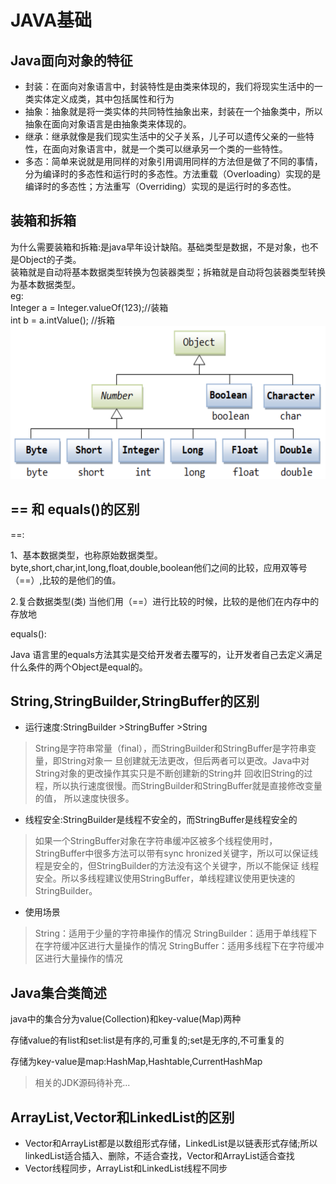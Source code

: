 # JAVA基础
## Java面向对象的特征
* 封装：在面向对象语言中，封装特性是由类来体现的，我们将现实生活中的一类实体定义成类，其中包括属性和行为
* 抽象：抽象就是将一类实体的共同特性抽象出来，封装在一个抽象类中，所以抽象在面向对象语言是由抽象类来体现的。
* 继承：继承就像是我们现实生活中的父子关系，儿子可以遗传父亲的一些特性，在面向对象语言中，就是一个类可以继承另一个类的一些特性。
* 多态：简单来说就是用同样的对象引用调用同样的方法但是做了不同的事情，分为编译时的多态性和运行时的多态性。方法重载（Overloading）实现的是编译时的多态性；方法重写（Overriding）实现的是运行时的多态性。

## 装箱和拆箱
为什么需要装箱和拆箱:是java早年设计缺陷。基础类型是数据，不是对象，也不是Object的子类。
<br>
装箱就是自动将基本数据类型转换为包装器类型；拆箱就是自动将包装器类型转换为基本数据类型。
<br>
eg:
<br>
Integer a = Integer.valueOf(123);//装箱 
<br>
int b = a.intValue(); //拆箱
<br>
<img src="images/装箱拆箱.png" width="545px" height="245px">

## == 和 equals()的区别
<p style="font: 14px;">==:</p>
<p>1、基本数据类型，也称原始数据类型。byte,short,char,int,long,float,double,boolean他们之间的比较，应用双等号（==）,比较的是他们的值。</p>
<p>2.复合数据类型(类) 当他们用（==）进行比较的时候，比较的是他们在内存中的存放地</p>
<p style="font: 14px;">equals():</p>
<p>Java 语言里的equals方法其实是交给开发者去覆写的，让开发者自己去定义满足什么条件的两个Object是equal的。</p>

## String,StringBuilder,StringBuffer的区别
* 运行速度:StringBuilder >StringBuffer >String
>String是字符串常量（final），而StringBuilder和StringBuffer是字符串变量，即String对象一
>旦创建就无法更改，但后两者可以更改。Java中对String对象的更改操作其实只是不断创建新的String并
>回收旧String的过程，所以执行速度很慢。而StringBuilder和StringBuffer就是直接修改变量的值，
>所以速度快很多。
* 线程安全:StringBuilder是线程不安全的，而StringBuffer是线程安全的
>如果一个StringBuffer对象在字符串缓冲区被多个线程使用时，StringBuffer中很多方法可以带有sync
>hronized关键字，所以可以保证线程是安全的，但StringBuilder的方法没有这个关键字，所以不能保证
>线程安全。所以多线程建议使用StringBuffer，单线程建议使用更快速的StringBuilder。
* 使用场景
>String：适用于少量的字符串操作的情况
>StringBuilder：适用于单线程下在字符缓冲区进行大量操作的情况
>StringBuffer：适用多线程下在字符缓冲区进行大量操作的情况

## Java集合类简述
<p>java中的集合分为value(Collection)和key-value(Map)两种</p>
<p>存储value的有list和set:list是有序的,可重复的;set是无序的,不可重复的</p>
<p>存储为key-value是map:HashMap,Hashtable,CurrentHashMap</p>

>相关的JDK源码待补充...

## ArrayList,Vector和LinkedList的区别
* Vector和ArrayList都是以数组形式存储，LinkedList是以链表形式存储;所以linkedList适合插入、删除，不适合查找，Vector和ArrayList适合查找
* Vector线程同步，ArrayList和LinkedList线程不同步






